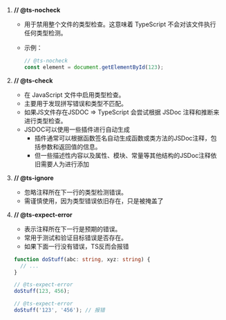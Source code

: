 1. **// @ts-nocheck**

   - 用于禁用整个文件的类型检查。这意味着 TypeScript 不会对该文件执行任何类型检测。

   - 示例：

     ```ts
     // @ts-nocheck
     const element = document.getElementById(123);
     ```

   

2. **// @ts-check**

   - 在 JavaScript 文件中启用类型检查。
   - 主要用于发现拼写错误和类型不匹配。
   - 如果JS文件存在JSDOC => TypeScript 会尝试根据 JSDoc 注释和推断来进行类型检查。
   - JSDOC可以使用一些插件进行自动生成
     - 插件通常可以根据函数签名自动生成函数或类方法的JSDoc注释，包括参数和返回值的信息。
     - 但一些描述性内容以及属性、模块、常量等其他结构的JSDoc注释依旧需要人为进行添加

   

3. **// @ts-ignore**

   - 忽略注释所在下一行的类型检测错误。
   - 需谨慎使用，因为类型错误依旧存在，只是被掩盖了

   

4. **// @ts-expect-error**

   - 表示注释所在下一行是预期的错误。
   - 常用于测试和验证目标错误是否存在。
   - 如果下面一行没有错误，TS反而会报错

   ```ts
   function doStuff(abc: string, xyz: string) {
     // ...
   }
   
   // @ts-expect-error
   doStuff(123, 456);
   
   // @ts-expect-error
   doStuff('123', '456'); // 报错
   ```

